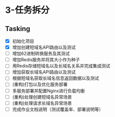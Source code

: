 # 3-任务拆分

## Tasking
- [x] 初始化项目
- [x] 增加创建短域名API路由以及测试
- [ ] 增加62进制转换服务及其测试
- [ ] 增加Redis服务并将其大小作为种子
- [ ] 用Redis存储短域名以及长域名关系并完成集成测试
- [ ] 增加获取长域名API路由以及测试
- [ ] 根据短域名获取长域名信息返回数据以及测试
- [ ] (重构)打包以及优化服务部署
- [ ] 多服务部署并配置Nginx进行负载均衡
- [ ] (重构)处理创建短域名异常场景
- [ ] (重构)处理请求长域名异常场景
- [ ] 完成作业文档说明（测试覆盖率、部署说明等）